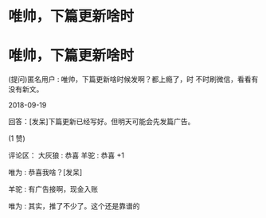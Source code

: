 # 唯帅，下篇更新啥时

# 唯帅，下篇更新啥时

(提问)匿名用户 : 唯帅，下篇更新啥时候发啊？都上瘾了，时 不时刷微信，看看有没有新文。

2018-09-19

回答：[发呆]下篇更新已经写好。但明天可能会先发篇广告。

(1 赞)

评论区： 大灰狼 : 恭喜 羊驼 : 恭喜 +1

唯为 : 恭喜我啥？[发呆]

羊驼 : 有广告接啊，现金入账

唯为 : 其实，推了不少了。这个还是靠谱的